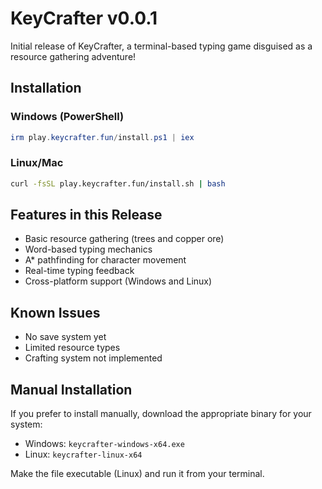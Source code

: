 # KeyCrafter v0.0.1

Initial release of KeyCrafter, a terminal-based typing game disguised as a resource gathering adventure!

## Installation

### Windows (PowerShell)
```powershell
irm play.keycrafter.fun/install.ps1 | iex
```

### Linux/Mac
```bash
curl -fsSL play.keycrafter.fun/install.sh | bash
```

## Features in this Release
- Basic resource gathering (trees and copper ore)
- Word-based typing mechanics
- A* pathfinding for character movement
- Real-time typing feedback
- Cross-platform support (Windows and Linux)

## Known Issues
- No save system yet
- Limited resource types
- Crafting system not implemented

## Manual Installation
If you prefer to install manually, download the appropriate binary for your system:
- Windows: `keycrafter-windows-x64.exe`
- Linux: `keycrafter-linux-x64`

Make the file executable (Linux) and run it from your terminal. 